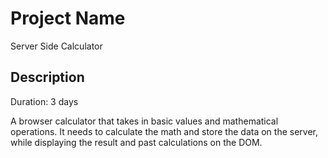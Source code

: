 # Project Name

Server Side Calculator

## Description

Duration: 3 days

A browser calculator that takes in basic values and mathematical operations. It needs to calculate the math and store the data on the server, while displaying the result and past calculations on the DOM.
